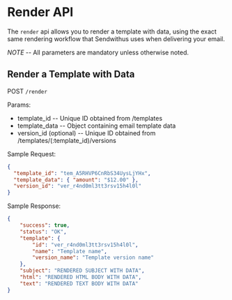 # Render API

The `render` api allows you to render a template with data, using the exact same rendering workflow that Sendwithus uses when delivering your email.

*NOTE* -- All parameters are mandatory unless otherwise noted.

## Render a Template with Data


POST `/render`

Params:

- template_id           -- Unique ID obtained from /templates
- template_data         -- Object containing email template data
- version_id (optional) -- Unique ID obtained from /templates/(:template_id)/versions

Sample Request:

```json
{
  "template_id": "tem_A5RHVP6CnRbS34UysLjYHx",
  "template_data": { "amount": "$12.00" },
  "version_id": "ver_r4nd0ml3tt3rsv15h4l0l"
}
```

Sample Response:

```json
{
    "success": true,
    "status": "OK",
    "template": {
        "id": "ver_r4nd0ml3tt3rsv15h4l0l",
        "name": "Template name",
        "version_name": "Template version name"
    },
    "subject": "RENDERED SUBJECT WITH DATA",
    "html": "RENDERED HTML BODY WITH DATA",
    "text": "RENDERED TEXT BODY WITH DATA"
}
```
